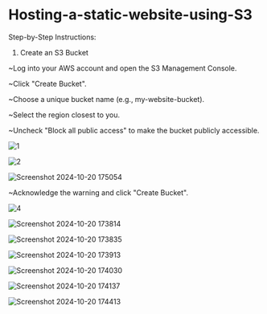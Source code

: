 # Hosting-a-static-website-using-S3
Step-by-Step Instructions:

1. Create an S3 Bucket

~Log into your AWS account and open the S3 Management Console.

~Click "Create Bucket".

~Choose a unique bucket name (e.g., my-website-bucket).

~Select the region closest to you.

~Uncheck "Block all public access" to make the bucket publicly accessible.

![1](https://github.com/user-attachments/assets/cf9d4811-7eb2-4c24-8db7-122bdf34f909)

![2](https://github.com/user-attachments/assets/6be830b2-47dd-43c1-af8c-e180eff7cc8d)

![Screenshot 2024-10-20 175054](https://github.com/user-attachments/assets/9b680e80-e77a-4438-8a79-d97e7f1af113)

~Acknowledge the warning and click "Create Bucket".

![4](https://github.com/user-attachments/assets/99c4def6-e9d5-45e8-bd72-f03c501a40e5)

![Screenshot 2024-10-20 173814](https://github.com/user-attachments/assets/605007ad-9e4b-41bb-b873-90f3a284b72d)

![Screenshot 2024-10-20 173835](https://github.com/user-attachments/assets/59489e64-9f3f-4efe-b30f-ed88fe69129c)

![Screenshot 2024-10-20 173913](https://github.com/user-attachments/assets/5dce8dae-59c8-4a2e-a2c7-3fc61baaad9d)

![Screenshot 2024-10-20 174030](https://github.com/user-attachments/assets/859cbc9f-3c4b-4d8d-bc5b-98bdc9601b84)

![Screenshot 2024-10-20 174137](https://github.com/user-attachments/assets/6412ff53-1913-496d-9153-301fd7d40e40)

![Screenshot 2024-10-20 174413](https://github.com/user-attachments/assets/ab8a87ce-ac89-418a-8823-7705ff637646)
